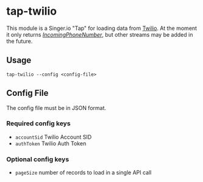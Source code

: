 # tap-twilio

This module is a Singer.io "Tap" for loading data from [Twilio](https://www.twilio.com). At the moment it only returns [*IncomingPhoneNumber*](https://www.twilio.com/docs/phone-numbers/api/incomingphonenumber-resource), but other streams may be added in the future.

## Usage
`tap-twilio --config <config-file>`

## Config File
The config file must be in JSON format.

### Required config keys
 * `accountSid` Twilio Account SID
 * `authToken` Twilio Auth Token

### Optional config keys
 * `pageSize` number of records to load in a single API call